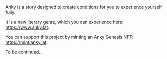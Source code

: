 Anky is a story designed to create conditions for you to experience yourself fully.

It is a new literary genre, which you can experience here: https://www.anky.lat.

You can support this project by minting an Anky Genesis NFT: https://mint.anky.lat.

To be continued...

